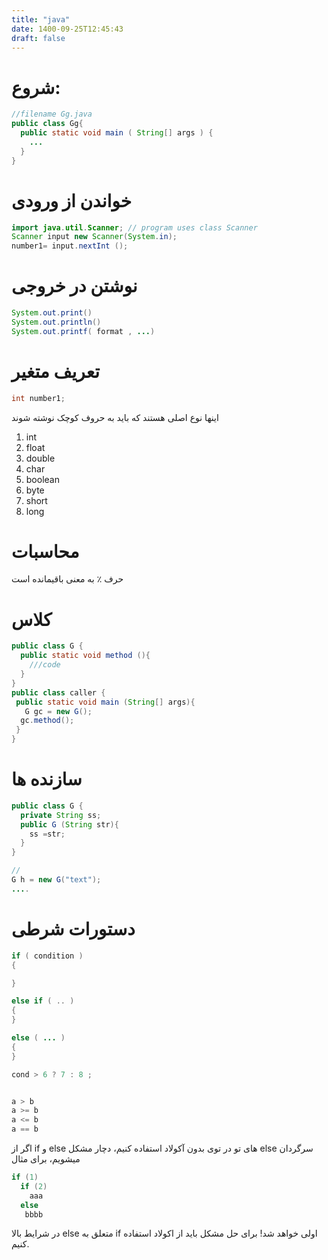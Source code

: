 ```yaml
---
title: "java"
date: 1400-09-25T12:45:43
draft: false
---
```


# شروع:

```java
//filename Gg.java
public class Gg{
  public static void main ( String[] args ) {
    ...
  }
}
```
# خواندن از ورودی

```java
import java.util.Scanner; // program uses class Scanner
Scanner input new Scanner(System.in);
number1= input.nextInt ();
```
# نوشتن در خروجی

```java
System.out.print()
System.out.println()
System.out.printf( format , ...)
```

# تعریف متغیر


```java
int number1;
```
اینها نوع اصلی هستند که باید به حروف کوچک نوشته شوند

1. int
2. float
3. double
4. char
5. boolean
6. byte
7. short
8. long

# محاسبات
حرف ٪ به معنی باقیمانده است


# کلاس

```java
public class G {
  public static void method (){
    ///code
  }
}
public class caller {
 public static void main (String[] args){
   G gc = new G();
  gc.method();
 }
}
```
# سازنده ها

```java
public class G {
  private String ss;
  public G (String str){
    ss =str;
  }
}

//
G h = new G("text");
....
```

# دستورات شرطی

```java
if ( condition )
{

}

else if ( .. )
{
}

else ( ... )
{
}

cond > 6 ? 7 : 8 ;


a > b
a >= b
a <= b
a == b
```

اگر از if و else های تو در توی بدون آکولاد استفاده کنیم، دچار مشکل else سرگردان میشویم، برای مثال

```java
if (1)
  if (2)
    aaa
  else
   bbbb
```
در شرایط بالا else متعلق به if اولی خواهد شد! برای حل مشکل باید از اکولاد استفاده کنیم. 
